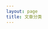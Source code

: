 ```yaml
---
layout: page
title: 文章分类
---
```


<script setup>
import { useData } from 'vitepress'
const { theme } = useData()
</script>

<BlogCategories /> 